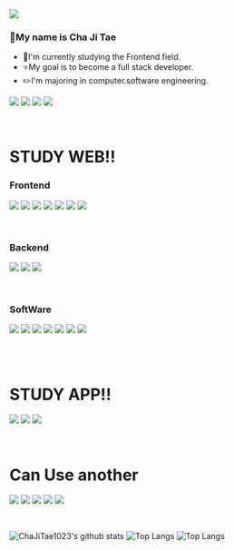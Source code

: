 <img src="https://capsule-render.vercel.app/api?type=waving&color=_hexcode&height=300&section=header&text=Cha%20Ji%20Tae&fontSize=90&animation=twinkling&fontColor=008080&fontAlign=50&fontAlignY=40&desc=WEB%20MASTER" />

### 👋My name is Cha Ji Tae
- 🔭I'm currently studying the Frontend field.  
- ⭐My goal is to become a full stack developer.  
- ✏️I'm majoring in computer.software engineering. 

<a href="https://www.notion.so/ideal-jitae/574437ec9dd5413db99572d6afda0cd3" target="_blank"><img src="https://img.shields.io/badge/Profile-f9af00?style=for-the-badge&logo=About.me&logoColor=white"/></a>
<a href="https://chajitae1023.github.io/" target="_blank"><img src="https://img.shields.io/badge/GitHub Pages-222222?style=for-the-badge&logo=GitHub Pages&logoColor=white"/></a>
<a href="https://www.instagram.com/daily_jitae/?hl=ko" target="_blank"><img src="https://img.shields.io/badge/Instagram-E4405F?style=for-the-badge&logo=Instagram&logoColor=white"/></a>
<a href="https://www.facebook.com/profile.php?id=100010915368820" target="_blank"><img src="https://img.shields.io/badge/Facebook-1877F2?style=for-the-badge&logo=Facebook&logoColor=white"/></a>

<br>

# STUDY WEB!!

### Frontend  
<code><img src="https://img.shields.io/badge/html5-%23E34F26.svg?style=for-the-badge&logo=html5&logoColor=white"/></code>
<code><img src="https://img.shields.io/badge/css3-%231572B6.svg?style=for-the-badge&logo=css3&logoColor=white"/></code>
<code><img src="https://img.shields.io/badge/javascript-%23323330.svg?style=for-the-badge&logo=javascript&logoColor=%23F7DF1E"/></code>
<code><img src="https://img.shields.io/badge/react-%2320232a.svg?style=for-the-badge&logo=react&logoColor=%2361DAFB"/></code>
<code><img src="https://img.shields.io/badge/vue.js-%2335495e.svg?style=for-the-badge&logo=vue.js&logoColor=%234FC08D"/></code>
<code><img src="https://img.shields.io/badge/svelte-%23f1413d.svg?style=for-the-badge&logo=svelte&logoColor=white"/></code>
<code><img src="https://img.shields.io/badge/typescript-%23007ACC.svg?style=for-the-badge&logo=typescript&logoColor=white"/></code>

<br>

### Backend  
<code><img src="https://img.shields.io/badge/spring-%236DB33F.svg?style=for-the-badge&logo=spring&logoColor=white"/></code>
<code><img src="https://img.shields.io/badge/node.js-6DA55F?style=for-the-badge&logo=node.js&logoColor=white"/></code>
<code><img src="https://img.shields.io/badge/django-%23092E20.svg?style=for-the-badge&logo=django&logoColor=white"/></code>

<br>

### SoftWare  
<code><img src="https://img.shields.io/badge/Adobe%20Premiere%20Pro-9999FF.svg?style=for-the-badge&logo=Adobe%20Premiere%20Pro&logoColor=white"/></code>
<code><img src="https://img.shields.io/badge/Adobe%20After%20Effects-9999FF.svg?style=for-the-badge&logo=Adobe%20After%20Effects&logoColor=white"/></code>
<code><img src="https://img.shields.io/badge/Adobe photoshop-%2331A8FF.svg?style=for-the-badge&logo=adobephotoshop&logoColor=white"/></code>
<code><img src="https://img.shields.io/badge/Adobe illustrator-%23FF9A00.svg?style=for-the-badge&logo=adobeillustrator&logoColor=white"/></code>
<code><img src="https://img.shields.io/badge/Adobe%20XD-470137?style=for-the-badge&logo=Adobe%20XD&logoColor=#FF61F6"/></code>
<code><img src="https://img.shields.io/badge/figma-%23F24E1E.svg?style=for-the-badge&logo=figma&logoColor=white"/></code>
<code><img src="https://img.shields.io/badge/Slack-4A154B?style=for-the-badge&logo=slack&logoColor=white"/></code>

<br><br>

# STUDY APP!!
<code><img src="https://img.shields.io/badge/kotlin-%230095D5.svg?style=for-the-badge&logo=kotlin&logoColor=white"/></code>
<code><img src="https://img.shields.io/badge/swift-F54A2A?style=for-the-badge&logo=swift&logoColor=white"/></code>
<code><img src="https://img.shields.io/badge/Flutter-%2302569B.svg?style=for-the-badge&logo=Flutter&logoColor=white"/></code>

<br>

# Can Use another
<code><img src="https://img.shields.io/badge/c-%2300599C.svg?style=for-the-badge&logo=c&logoColor=white"/></code>
<code><img src="https://img.shields.io/badge/c++-%2300599C.svg?style=for-the-badge&logo=c%2B%2B&logoColor=white"/></code>
<code><img src="https://img.shields.io/badge/c%23-%23239120.svg?style=for-the-badge&logo=c-sharp&logoColor=white"/></code>
<code><img src="https://img.shields.io/badge/java-%23ED8B00.svg?style=for-the-badge&logo=java&logoColor=white"/></code>
<code><img src="https://img.shields.io/badge/python-3670A0?style=for-the-badge&logo=python&logoColor=ffdd54"/></code>
  

<br/>  

  ![ChaJiTae1023's github stats](https://github-readme-stats.vercel.app/api?username=ChaJiTae1023&show_icons=true&count_private=true&theme=vue-dark)
  ![Top Langs](https://github-readme-stats.vercel.app/api/top-langs/?username=ChaJiTae1023&layout=compact&theme=vue-dark)
  ![Top Langs](https://github-readme-stats.vercel.app/api/top-langs/?username=ChaJiTae1023&layout=compact&theme=tokyonight)
